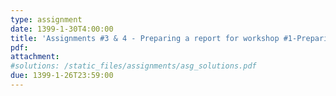 ```yaml
---
type: assignment
date: 1399-1-30T4:00:00
title: 'Assignments #3 & 4 - Preparing a report for workshop #1-Preparing the initial OPR document'
pdf: 
attachment: 
#solutions: /static_files/assignments/asg_solutions.pdf
due: 1399-1-26T23:59:00
---
```


